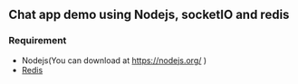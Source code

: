 ## Chat app demo using Nodejs, socketIO and redis

### Requirement
- Nodejs(You can download at https://nodejs.org/ )
- [Redis](http://redis.io/)
